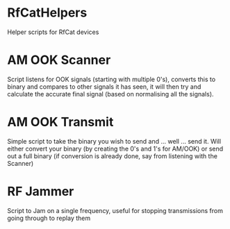 # RfCatHelpers
Helper scripts for RfCat devices

# AM OOK Scanner
Script listens for OOK signals (starting with multiple 0's), converts this to binary and compares to other signals it has seen, it will then try and calculate the accurate final signal (based on normalising all the signals).

# AM OOK Transmit
Simple script to take the binary you wish to send and ... well ... send it. Will either convert your binary (by creating the 0's and 1's for AM/OOK) or send out a full binary (if conversion is already done, say from listening with the Scanner)

# RF Jammer
Script to Jam on a single frequency, useful for stopping transmissions from going through to replay them
